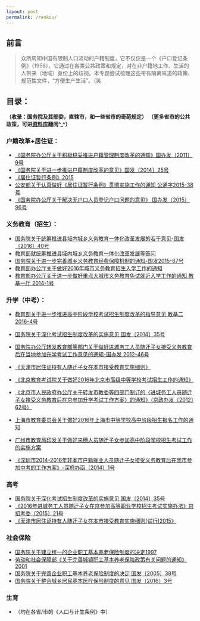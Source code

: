 ```yaml
---
layout: post
permalink: /renkou/
---
```

## 前言  
> 众所周知中国有限制人口流动的户籍制度，它不仅仅是一个《户口登记条例》（1958），它通过在各类公共政策和规定，对在非户籍地工作、生活的人带来（地域）身份上的歧视。本专题尝试梳理这些带有隔离味道的政策、规范性文件，“方便生产生活”。（笑

## 目录：
**（收录：国务院及其部委，直辖市，和一些省市的奇葩规定）**
**（更多省市的公共政策，可进[资料库](https://github.com/mdrights/mirror-CN/tree/master/28%E5%B8%82%E4%BA%BA%E5%8F%A3%E6%94%BF%E7%AD%96%E6%95%B0%E6%8D%AE)翻阅^_^）**  
  

### 户籍改革+居住证：

+ [《国务院办公厅关于积极稳妥推进户籍管理制度改革的通知》国办发〔2011〕9号]()
+ [《国务院关于进一步推进户籍制度改革的意见》国发〔2014〕25号]()
+ [《居住证暂行条例》2015]()
+ [公安部关于认真做好《居住证暂行条例》贯彻实施工作的通知 公通字2015-38号]()
+ [《国务院办公厅关于解决无户口人员登记户口问题的意见》 国办发〔2015〕96号]()


### 义务教育（招生）：

- [国务院关于统筹推进县域内城乡义务教育一体化改革发展的若干意见-国发〔2016〕40号]()
- [教育部就统筹推进县域内城乡义务教育一体化改革发展等答问]()
- [国务院关于进一步完善城乡义务教育经费保障机制的通知-国发2015-67号]()  
- [教育部办公厅关于做好2016年城市义务教育招生入学工作的通知]()
- [教育部办公厅关于进一步做好重点大城市义务教育免试就近入学工作的通知 教基一厅 2014-1号]()

### 升学（中考）：
- [教育部关于进一步推进高中阶段学校考试招生制度改革的指导意见 教基二 2016-4号]()
- [国务院关于深化考试招生制度改革的实施意见 国发〔2014〕35号]()
- [国务院办公厅转发教育部等部门关于做好进城务工人员随迁子女接受义务教育后在当地参加升学考试工作意见的通知-国办发 2012-46号]()

- [《天津市居住证持有人随迁子女在本市接受教育实施细则》]()
- [《北京教育考试院关于做好2016年北京市高级中等学校考试招生工作的通知》]()
- [《北京市人民政府办公厅关于转发市教委等四部门制订的〈进城务工人员随迁子女接受义务教育后在京参加升学考试工作方案〉的通知》（京政办发〔2012〕62号）]()
- [上海市教育委员会关于做好2016年上海市中等学校高中阶段招生报名工作的通知]()
- [广州市教育局印发关于做好来穗人员随迁子女参加高中阶段学校招生考试工作的实施方案]()
- [《深圳市2014-2016年非本市户籍就业人员随迁子女接受义务教育后在我市参加中考的工作方案》-深府办函〔2014〕1号]() 

### 高考  
- [国务院关于深化考试招生制度改革的实施意见 国发〔2014〕35号]()
- [《2016年进城务工人员随迁子女在京参加高等职业学校招生考试实施办法》京招考委〔2015〕21号]()
- [《天津市居住证持有人随迁子女在本市接受教育实施细则(试行)2015》]()

### 社会保险
- [国务院关于建立统一的企业职工基本养老保险制度的决定1997]()
- [劳动和社会保障部《关于完善城镇职工基本养老保险政策有关问题的通知》2001]() 
- [国务院关于完善企业职工基本养老保险制度的决定 国发〔2005〕38号]()  
- [国务院关于整合城乡居民基本医疗保险制度的意见 国发〔2016〕3号]()

### 生育
- （均在各省/市的《人口与计生条例》中）

